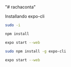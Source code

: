 "# rachaconta" 

Installando expo-cli

```bash
sudo -i
```
```bash
npm install
```
```bash
expo start --web
```
```bash
sudo npm install -g expo-cli
```

```bash
expo start --web
```

